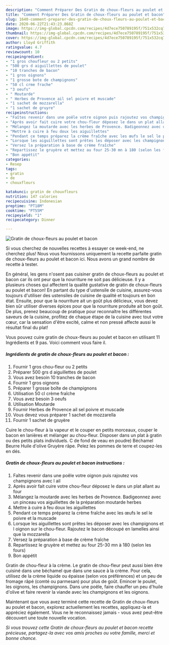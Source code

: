 ```yaml
---
description: "Comment Préparer Des Gratin de choux-fleurs au poulet et bacon"
title: "Comment Préparer Des Gratin de choux-fleurs au poulet et bacon"
slug: 1640-comment-preparer-des-gratin-de-choux-fleurs-au-poulet-et-bacon
date: 2020-06-22T21:43:23.868Z
image: https://img-global.cpcdn.com/recipes/4d7ece750789195f/751x532cq70/gratin-de-choux-fleurs-au-poulet-et-bacon-photo-principale-de-la-recette.jpg
thumbnail: https://img-global.cpcdn.com/recipes/4d7ece750789195f/751x532cq70/gratin-de-choux-fleurs-au-poulet-et-bacon-photo-principale-de-la-recette.jpg
cover: https://img-global.cpcdn.com/recipes/4d7ece750789195f/751x532cq70/gratin-de-choux-fleurs-au-poulet-et-bacon-photo-principale-de-la-recette.jpg
author: Lloyd Griffith
ratingvalue: 4.7
reviewcount: 10
recipeingredient:
- "1 gros choufleur ou 2 petits"
- "500 grs d aiguillettes de poulet"
- "10 tranches de bacon"
- "1 gros oignons"
- "1 grosse bote de champignons"
- "50 cl crme frache"
- "3 oeufs"
- " Moutarde"
- " Herbes de Provence ail sel poivre et muscade"
- "1 sachet de mozzarella"
- "1 sachet de gruyre"
recipeinstructions:
- "Faîtes revenir dans une poêle votre oignon puis rajoutez vos champignons avec l ail"
- "Après avoir fait cuire votre chou-fleur déposez le dans un plat allant au four"
- "Mélangez la moutarde avec les herbes de Provence. Badigeonnez avec un pinceau vos aiguillettes de la préparation moutarde herbes"
- "Mettre à cuire à feu doux les aiguillettes"
- "Pendant ce temps préparez la crème fraîche avec les œufs le sel le poivre et la muscade"
- "Lorsque les aiguillettes sont prêtes les déposer avec les champignons et l oignon sur le chou-fleur. Rajoutez le bacon découpé en lamelles ainsi que la mozzarella"
- "Versez la préparation à base de crème fraîche"
- "Repartissez le gruyère et mettez au four 25-30 mn à 180 (selon les fours)"
- "Bon appétit"
categories:
- Resep
tags:
- gratin
- de
- chouxfleurs

katakunci: gratin de chouxfleurs 
nutrition: 147 calories
recipecuisine: Indonesian
preptime: "PT18M"
cooktime: "PT55M"
recipeyield: "1"
recipecategory: Dinner

---
```



![Gratin de choux-fleurs au poulet et bacon](https://img-global.cpcdn.com/recipes/4d7ece750789195f/751x532cq70/gratin-de-choux-fleurs-au-poulet-et-bacon-photo-principale-de-la-recette.jpg)

Si vous cherchez de nouvelles recettes à essayer ce week-end, ne cherchez plus! Nous vous fournissons uniquement la recette parfaite gratin de choux-fleurs au poulet et bacon ici. Nous avons un grand nombre de recette à tester.

En général, les gens n'osent pas cuisiner gratin de choux-fleurs au poulet et bacon car ils ont peur que la nourriture ne soit pas délicieuse. Il y a plusieurs choses qui affectent la qualité gustative de gratin de choux-fleurs au poulet et bacon! En partant du type d'ustensile de cuisine, assurez-vous toujours d'utiliser des ustensiles de cuisine de qualité et toujours en bon état. Ensuite, pour que la nourriture ait un goût plus délicieux, vous devez bien sûr utiliser diverses épices pour que la nourriture produite ait bon goût. De plus, prenez beaucoup de pratique pour reconnaître les différentes saveurs de la cuisine, profitez de chaque étape de la cuisine avec tout votre cœur, car la sensation d'être excité, calme et non pressé affecte aussi le résultat final du plat!

<!--inarticleads1-->

Vous pouvez cuire gratin de choux-fleurs au poulet et bacon en utilisant 11 Ingrédients et 9 pas. Voici comment vous faire il.

##### Ingrédients de gratin de choux-fleurs au poulet et bacon :

1. Fournir 1 gros chou-fleur ou 2 petits
1. Préparer 500 grs d aiguillettes de poulet
1. Vous avez besoin 10 tranches de bacon
1. Fournir 1 gros oignons
1. Préparer 1 grosse boîte de champignons
1. Utilisation 50 cl crème fraîche
1. Vous avez besoin 3 oeufs
1. Utilisation  Moutarde
1. Fournir  Herbes de Provence ail sel poivre et muscade
1. Vous devez vous préparer 1 sachet de mozzarella
1. Fournir 1 sachet de gruyère


Cuire le chou-fleur à la vapeur et le couper en petits morceaux, couper le bacon en lanières et mélanger au chou-fleur. Disposer dans un plat à gratin ou des petits plats individuels. C de fond de veau en poudre) Béchamel Beurre Huile d&#39;olive Gruyère râpe. Pelez les pommes de terre et coupez-les en dés. 

<!--inarticleads2-->

##### Gratin de choux-fleurs au poulet et bacon instructions :

1. Faîtes revenir dans une poêle votre oignon puis rajoutez vos champignons avec l ail
1. Après avoir fait cuire votre chou-fleur déposez le dans un plat allant au four
1. Mélangez la moutarde avec les herbes de Provence. Badigeonnez avec un pinceau vos aiguillettes de la préparation moutarde herbes
1. Mettre à cuire à feu doux les aiguillettes
1. Pendant ce temps préparez la crème fraîche avec les œufs le sel le poivre et la muscade
1. Lorsque les aiguillettes sont prêtes les déposer avec les champignons et l oignon sur le chou-fleur. Rajoutez le bacon découpé en lamelles ainsi que la mozzarella
1. Versez la préparation à base de crème fraîche
1. Repartissez le gruyère et mettez au four 25-30 mn à 180 (selon les fours)
1. Bon appétit


Gratin de chou-fleur à la crème. Le gratin de chou-fleur peut aussi bien être cuisiné dans une béchamel que dans une sauce à la crème. Pour cela, utilisez de la crème liquide ou épaisse (selon vos préférences) et un peu de fromage râpé (comté ou parmesan) pour plus de goût. Emincer le poulet, les oignons, les champignons. Dans une poêle, faire chauffer un peu d&#39;huile d&#39;olive et faire revenir la viande avec les champignons et les oignons. 

<!--inarticleads1-->

<p>
Maintenant que vous avez terminé cette recette de Gratin de choux-fleurs au poulet et bacon, explorez actuellement les recettes, appliquez-la et appréciez également. Vous ne le reconnaissez jamais - vous avez peut-être découvert une toute nouvelle vocation.
</p>

<p>
<i>Si vous trouvez cette Gratin de choux-fleurs au poulet et bacon recette précieuse, partagez-la avec vos amis proches ou votre famille, merci et bonne chance.</i>
</p>
